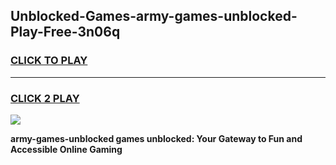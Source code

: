 
## Unblocked-Games-army-games-unblocked-Play-Free-3n06q
<h3>
<a href="https://premium76.site?title=army-games-unblocked&ref=15A">CLICK TO PLAY</a></h3>
<hr>

<h3>
<a href="https://premium76.site?title=army-games-unblocked&ref=15A">CLICK 2 PLAY</a>
  
</h3>

<a href="https://premium76.site?title=army-games-unblocked&ref=15A"><img src="https://clearcache.store/games.png"></a>


**army-games-unblocked games unblocked: Your Gateway to Fun and Accessible Online Gaming**

